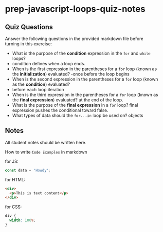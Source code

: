 # prep-javascript-loops-quiz-notes

## Quiz Questions

Answer the following questions in the provided markdown file before turning in this exercise:

- What is the purpose of the **condition** expression in the `for` and `while` loops?
- condition defines when a loop ends.
- When is the first expression in the parentheses for a `for` loop (known as the **initialization**) evaluated?
  -once before the loop begins
- When is the second expression in the parentheses for a `for` loop (known as the **condition**) evaluated?
- before each loop iteration
- When is the third expression in the parentheses for a `for` loop (known as the **final expression**) evaluated?
  at the end of the loop.
- What is the purpose of the **final expression** in a `for` loop?
  final expression pushes the conditional toward false.
- What types of data should the `for...in` loop be used on?
  objects

## Notes

All student notes should be written here.

How to write `Code Examples` in markdown

for JS:

```javascript
const data = 'Howdy';
```

for HTML:

```html
<div>
  <p>This is text content</p>
</div>
```

for CSS:

```css
div {
  width: 100%;
}
```
